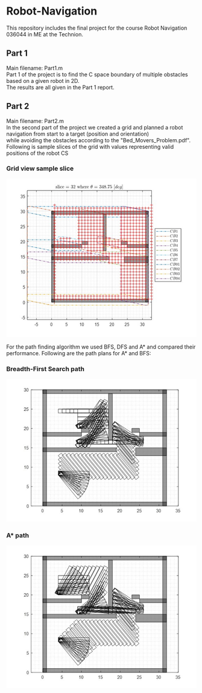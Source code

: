 # Robot-Navigation
This repository includes the final project for the course Robot Navigation 036044 in ME at the Technion.

## Part 1
Main filename:  Part1.m     
Part 1 of the project is to find the C space boundary of multiple obstacles based on a given robot in 2D.   
The results are all given in the Part 1 report.

## Part 2
Main filename:  Part2.m     
In the second part of the project we created a grid and planned a robot navigation from start to a target (position and orientation)    
while avoiding the obstacles according to the "Bed_Movers_Problem.pdf".     
Following is sample slices of the grid with values representing valid positions of the robot CS
### Grid view sample slice
![Grid view](assets/slice_32.jpg)   

For the path finding algorithm we used BFS, DFS and A* and compared their performance.
Following are the path plans for A* and BFS:
### Breadth-First Search path
![Breadth-First Search path](assets/bfs_path.jpg)   

### A* path
![A* path](assets/astar_path.jpg)   

